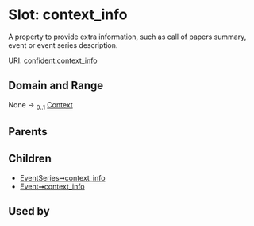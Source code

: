 
# Slot: context_info


A property to provide extra information, such as call of papers summary,  event or event series description.

URI: [confident:context_info](https://raw.githubusercontent.com/TIBHannover/ConfIDent_schema/main/src/linkml/confident_schema.yaml#context_info)


## Domain and Range

None &#8594;  <sub>0..1</sub> [Context](Context.md)

## Parents


## Children

 *  [EventSeries➞context_info](EventSeries_context_info.md)
 *  [Event➞context_info](Event_context_info.md)

## Used by

